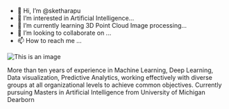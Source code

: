 - 👋 Hi, I’m @sketharapu
- 👀 I’m interested in Artificial Intelligence...
- 🌱 I’m currently learning 3D Point Cloud Image processing...
- 💞️ I’m looking to collaborate on ...
- 📫 How to reach me ...

![This is an image](https://myoctocat.com/assets/images/base-octocat.svg)

More than ten years of experience in Machine Learning, Deep Learning, Data visualization, 
Predictive Analytics, working effectively with diverse groups at all organizational 
levels to achieve common objectives. Currently pursuing Masters in Artificial Intelligence from University of Michigan Dearborn

<!---
sketharapu/sketharapu is a ✨ special ✨ repository because its `README.md` (this file) appears on your GitHub profile.
You can click the Preview link to take a look at your changes.
--->
